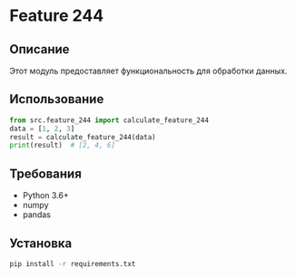 # Feature 244
## Описание
Этот модуль предоставляет функциональность для обработки данных.
## Использование
```python
from src.feature_244 import calculate_feature_244
data = [1, 2, 3]
result = calculate_feature_244(data)
print(result)  # [2, 4, 6]
```
## Требования
- Python 3.6+
- numpy
- pandas
## Установка
```bash
pip install -r requirements.txt
```